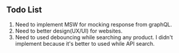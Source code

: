 ## Todo List

1. Need to implement MSW for mocking response from graphQL.
2. Need to better design(UX/UI) for websites.
3. Need to used debouncing while searching any product. I didn't implement because it's better to used while API search.
